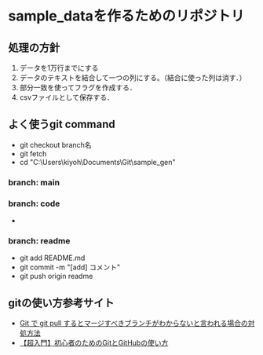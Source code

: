 # sample_dataを作るためのリポジトリ
## 処理の方針

1. データを1万行までにする
2. データのテキストを結合して一つの列にする。（結合に使った列は消す．）
3. 部分一致を使ってフラグを作成する．
4. csvファイルとして保存する．

## よく使うgit command
* git checkout branch名
* git fetch
* cd "C:\Users\kiyoh\Documents\Git\sample_gen"
### branch: main

### branch: code
* 

### branch: readme
* git add README.md
* git commit -m "[add] コメント"
* git push origin readme

## gitの使い方参考サイト
* [Git で git pull するとマージすべきブランチがわからないと言われる場合の対処方法](https://gotohayato.com/content/455/)
* [【超入門】初心者のためのGitとGitHubの使い方](https://tech-blog.rakus.co.jp/entry/20200529/git)
